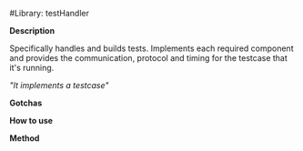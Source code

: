 #Library: testHandler

__Description__

Specifically handles and builds tests. Implements each required component and provides the communication, protocol and 
timing for the testcase that it's running.

_"It implements a testcase"_

__Gotchas__

__How to use__

__Method__